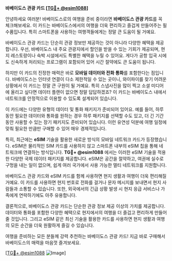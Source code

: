 **바베이도스 관광 카드 [[TG💪+ @esim1088](https://t.me/s/esim1088)]**

안녕하세요 여러분! 바베이도스로의 여행을 준비 중이라면 **바베이도스 관광 카드**를 꼭 체크해보세요. 이 카드는 바베이도스에서의 여행을 더욱 편리하고 즐겁게 만들어주는 필수품입니다. 특히 스마트폰을 사용하는 여행객들에게는 정말 큰 도움이 될 거예요.

바베이도스 관광 카드는 단순히 관광 정보만 제공하는 것이 아니라 다양한 혜택을 제공합니다. 우선, 바베이도스 내 주요 관광지에서 할인을 받을 수 있는 기회가 제공되며, 현지 레스토랑이나 숙박 시설에서도 특별한 혜택을 누릴 수 있어요. 게다가 공항 입국 시에도 신속하게 처리되는 프로그램이 포함되어 있어 시간 절약에도 큰 도움이 됩니다.

하지만 이 카드의 진정한 매력은 바로 **모바일 데이터와 전화 통화**를 포함한다는 점입니다. 바베이도스는 인터넷 연결이 다소 제한적일 수 있는 곳이니, 와이파이를 찾기 어려운 상황에서 이 카드는 정말 큰 구원이 될 거예요. 특히 스냅사진을 많이 찍고 소셜 미디어에 올리고 싶다면 데이터 플랜이 없으면 정말 답답하겠죠? 이 카드는 바베이도스 내에서 네트워크를 안정적으로 이용할 수 있도록 설계되어 있습니다.

이 카드에는 다양한 유형의 데이터 및 통화 패키지가 준비되어 있어요. 예를 들어, 하루 동안 필요한 데이터와 통화를 원하는 경우 하루 패키지를 선택할 수도 있고, 더 긴 기간 동안 사용할 수 있는 장기 패키지도 준비되어 있습니다. 이런 유연성 덕분에 여행 일정에 맞춰 필요한 만큼만 구매할 수 있어 매우 경제적입니다.

특히, 최근에는 **eSIM** 기술을 활용한 새로운 방식의 모바일 네트워크 카드가 등장했습니다. eSIM은 물리적인 SIM 카드를 사용하지 않고 스마트폰 내부의 eSIM 칩을 통해 네트워크에 연결하는 방식입니다. **TG💪+ @esim1088** 에서는 이러한 eSIM 기술을 적용한 다양한 국제 데이터 패키지를 제공합니다. eSIM은 공간을 절약하고, 여권에 실수로 구멍을 내는 일이 없으며, 쉽게 여러 국가에서 사용 가능한 멀티 네트워크를 지원합니다.

바베이도스 관광 카드와 eSIM 카드를 함께 사용하면 현지 생활과 여행이 더욱 편리해질 거예요. 이 카드를 사용하면 현지 번호로 전화를 걸거나 문자 메시지를 보내면서 현지 사람들과 소통할 수 있습니다. 또한, 외국에서의 긴급 상황 발생 시 현지 응급 서비스나 가족에게 연락하기에도 아주 유용합니다.

결론적으로, 바베이도스 관광 카드는 단순한 관광 정보 제공 이상의 가치를 제공합니다. 데이터와 통화를 포함한 다양한 혜택으로 현지에서의 여행을 더 즐겁고 편리하게 만들어 줄 것입니다. 그리고 eSIM 같은 최신 기술을 활용한 카드를 사용하면 현지 생활과 여행의 모든 순간을 더욱 원활하게 즐길 수 있습니다.

여행을 준비하는 모든 분들께 강력 추천하는 바베이도스 관광 카드! 지금 바로 구매해서 바베이도스의 매력을 마음껏 즐겨보세요. 

[[TG💪+ @esim1088](https://t.me/s/esim1088) ![Image](https://i.postimg.cc/Y0z9fWf4/image.png)]